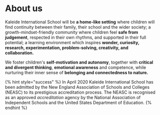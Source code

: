 # About us

Kaleide International School will be **a home-like setting** where children will find continuity between their family, their school and the wider society; a growth-mindset-friendly community where children feel **safe from judgement**, respected in their own rhythms, and supported in their full potential; a learning environment which inspires **wonder, curiosity, research, experimentation, problem-solving, creativity, and collaboration.**

We foster children's **self-motivation and autonomy**, together with **critical and divergent thinking**, **emotional awareness** and competence, while nurturing their inner sense of **belonging and connectedness to nature.**  


{% hint style="success" %}
In April 2020 Kaleide International School has been admitted by the New England Association of Schools and Colleges \(NEASC\) to its prestigious accreditation process. The NEASC is recognised as an approved _accreditation_ agency by the National Association of Independent Schools and the United States Department of Education.
{% endhint %}

